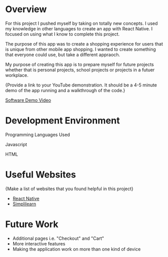 # Overview


For this project I pushed myself by taking on totally new concepts. I used my knowledge in other languages to create an app with React Native. I focused on using what I know to complete this project.

The purpose of this app was to create a shopping experience for users that is unique from other mobile app shopping. I wanted to create something that everyone could use, but take a different appraoch.

My purpose of creating this app is to prepare myself for future projects whether that is personal projects, school projects or projects in a futuer workplace. 

{Provide a link to your YouTube demonstration.  It should be a 4-5 minute demo of the app running and a walkthrough of the code.}

[Software Demo Video](http://youtube.link.goes.here)

# Development Environment

Programming Languages Used

Javascript

HTML

# Useful Websites

{Make a list of websites that you found helpful in this project}
* [React Native](https://reactnative.dev/docs/getting-started)
* [Simplilearn](https://www.simplilearn.com/react-native-tutorial-article)


# Future Work

* Additional pages i.e. "Checkout" and "Cart"
* More interactive features
* Making the application work on more than one kind of device